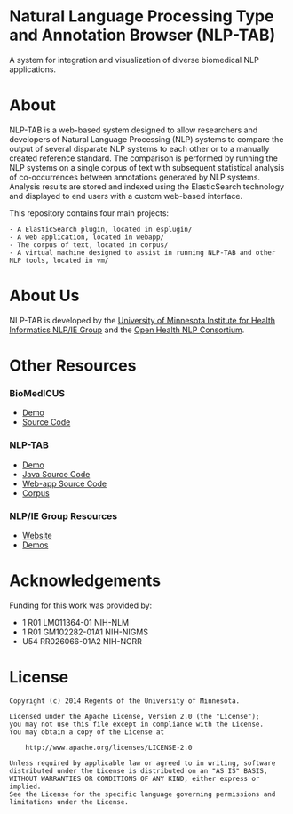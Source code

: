 Natural Language Processing Type and Annotation Browser (NLP-TAB)
===

A system for integration and visualization of diverse biomedical NLP applications.


About
===

NLP-TAB is a web-based system designed to allow researchers and developers of Natural Language Processing (NLP) systems
to compare the output of several disparate NLP systems to each other or to a manually created reference standard.
The comparison is performed by running the NLP systems on a single corpus of text with subsequent statistical analysis
of co-occurrences between annotations generated by NLP systems. Analysis results are stored and indexed using the
ElasticSearch technology and displayed to end users with a custom web-based interface.

This repository contains four main projects:

	- A ElasticSearch plugin, located in esplugin/
	- A web application, located in webapp/
	- The corpus of text, located in corpus/
	- A virtual machine designed to assist in running NLP-TAB and other NLP tools, located in vm/


About Us
===

NLP-TAB is developed by the
[University of Minnesota Institute for Health Informatics NLP/IE Group](http://www.bmhi.umn.edu/ihi/research/nlpie/) and
the [Open Health NLP Consortium](http://ohnlp.org/index.php/Main_Page).


Other Resources
===

### BioMedICUS

*   [Demo](http://athena.ahc.umn.edu/biomedicus/)
*   [Source Code](https://bitbucket.org/nlpie/biomedicus)

### NLP-TAB

*   [Demo](http://athena.ahc.umn.edu/nlptab)
*   [Java Source Code](http://bitbucket.org/nlpie/nlptab)
*   [Web-app Source Code](http://bitbucket.org/nlpie/nlptab-webapp)
*   [Corpus](http://bitbucket.org/nlpie/nlptab-corpus)

### NLP/IE Group Resources

*   [Website](http://www.bmhi.umn.edu/ihi/research/nlpie/resources/index.htm)
*   [Demos](http://athena.ahc.umn.edu/)


Acknowledgements
===

Funding for this work was provided by:

*	1 R01 LM011364-01 NIH-NLM
*	1 R01 GM102282-01A1 NIH-NIGMS
*	U54 RR026066-01A2 NIH-NCRR


License
===

    Copyright (c) 2014 Regents of the University of Minnesota.

    Licensed under the Apache License, Version 2.0 (the "License");
    you may not use this file except in compliance with the License.
    You may obtain a copy of the License at

        http://www.apache.org/licenses/LICENSE-2.0

    Unless required by applicable law or agreed to in writing, software
    distributed under the License is distributed on an "AS IS" BASIS,
    WITHOUT WARRANTIES OR CONDITIONS OF ANY KIND, either express or implied.
    See the License for the specific language governing permissions and
    limitations under the License.
